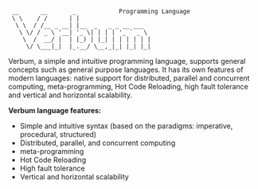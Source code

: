 ```
 __      __       _            Programming Language
 \ \    / /      | |                    
  \ \  / /__ _ __| |__  _   _ _ __ ___  
   \ \/ / _ \ '__| '_ \| | | | '_ ` _ \ 
    \  /  __/ |  | |_) | |_| | | | | | |
     \/ \___|_|  |_.__/ \__,_|_| |_| |_|
```

Verbum, a simple and intuitive programming language, supports general concepts such as general purpose languages. It has its own features of modern languages: native support for distributed, parallel and concurrent computing, meta-programming, Hot Code Reloading, high fault tolerance and vertical and horizontal scalability. 

<b>Verbum language features:</b>
- Simple and intuitive syntax (based on the paradigms: imperative, procedural, structured)
- Distributed, parallel, and concurrent computing
- meta-programming
- Hot Code Reloading
- High fault tolerance
- Vertical and horizontal scalability



